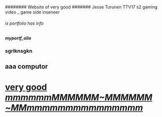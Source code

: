 ######## Website of very good 
####### Jesse Turunen TTV17 s2 gaming video _ game side inseneer
###### is portfolio has info
##### myportf_olio
### sgrlknsgkn
## aaa computor


# [very good *mmmmmm**MMMMMM~MMMMMM~MM**mmmmmmmmmmmmmmm*](https://www.youtube.com/watch?v=vh3tuL_DVsE)



